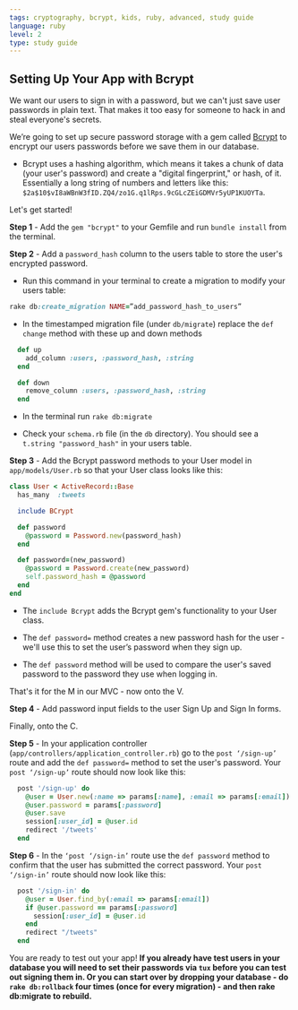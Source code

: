 ```yaml
---
tags: cryptography, bcrypt, kids, ruby, advanced, study guide
language: ruby
level: 2
type: study guide
---
```


## Setting Up Your App with Bcrypt

We want our users to sign in with a password, but we can't just save user passwords in plain text. That makes it too easy for someone to hack in and steal everyone's secrets.

We’re going to set up secure password storage with a gem called [Bcrypt](https://github.com/codahale/bcrypt-ruby) to encrypt our users passwords before we save them in our database.
  
  + Bcrypt uses a hashing algorithm, which means it takes a chunk of data (your user's password) and create a "digital fingerprint," or hash, of it. Essentially a long string of numbers and letters like this: `$2a$10$vI8aWBnW3fID.ZQ4/zo1G.q1lRps.9cGLcZEiGDMVr5yUP1KUOYTa`. 

Let's get started!

**Step 1** - Add the `gem "bcrypt"` to your Gemfile and run `bundle install` from the terminal.

**Step 2** - Add a `password_hash` column to the users table to store the user's encrypted password.

  + Run this command in your terminal to create a migration to modify your users table:
  ```ruby
  rake db:create_migration NAME=”add_password_hash_to_users”
  ```
  
  * In the timestamped migration file (under `db/migrate`) replace the `def change` method with these up and down methods
  ```ruby
    def up
      add_column :users, :password_hash, :string
    end

    def down
      remove_column :users, :password_hash, :string
    end
  ```
  * In the terminal run `rake db:migrate`

  * Check your `schema.rb` file (in the `db` directory). You should see a `t.string "password_hash"` in your users table.

**Step 3** - Add the Bcrypt password methods to your User model in `app/models/User.rb` so that your User class looks like this:

```ruby
class User < ActiveRecord::Base
  has_many  :tweets

  include BCrypt

  def password
    @password = Password.new(password_hash)
  end

  def password=(new_password)
    @password = Password.create(new_password)
    self.password_hash = @password
  end
end
```
  + The `include Bcrypt` adds the Bcrypt gem's functionality to your User class.

  + The `def password=` method creates a new password hash for the user - we'll use this to set the user’s password when they sign up.
  
  + The `def password` method will be used to compare the user's saved password to the password they use when logging in. 

That's it for the M in our MVC - now onto the V.

**Step 4** - Add password input fields to the user Sign Up and Sign In forms. 

Finally, onto the C. 

**Step 5** - In your application controller (`app/controllers/application_controller.rb`) go to the `post ‘/sign-up’` route and add the `def password=` method to set the user's password. Your `post ‘/sign-up’` route should now look like this:
```ruby
  post '/sign-up' do
    @user = User.new(:name => params[:name], :email => params[:email])
    @user.password = params[:password]
    @user.save
    session[:user_id] = @user.id
    redirect '/tweets'
  end
```

**Step 6** - In the `‘post ‘/sign-in’` route use the `def password` method to confirm that the user has submitted the correct password. Your `post ‘/sign-in’` route should now look like this:
```ruby
  post '/sign-in' do
    @user = User.find_by(:email => params[:email])
    if @user.password == params[:password]
      session[:user_id] = @user.id
    end
    redirect "/tweets"
  end
```

You are ready to test out your app! **If you already have test users in your database you will need to set their passwords via `tux` before you can test out signing them in. Or you can start over by dropping your database - do `rake db:rollback` four times (once for every migration) - and then rake db:migrate to rebuild.** 




